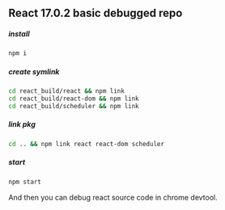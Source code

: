 ## React 17.0.2 basic debugged repo

##### install

```sh
npm i
```

##### create symlink

```sh
cd react_build/react && npm link
cd react_build/react-dom && npm link
cd react_build/scheduler && npm link
```

##### link pkg

```sh
cd .. && npm link react react-dom scheduler
```

##### start

```sh
npm start
```

And then you can debug react source code in chrome devtool.
